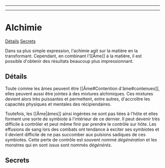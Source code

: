 
---
---

# Alchimie
<span class="nav">[Détails](#Détails) [Secrets](#Secrets)</span>

Dans sa plus simple expression, l'achimie agit sur la matière en la transformant. Cependant, en combinant l'[[Âme]] à la matière, il est possible d'obtenir des résultats beaucoup plus impressionnant.

## Détails
Toute comme les âmes peuvent être [[Âme#Contention d'âme#contenues]], elles peuvent aussi être jointes à des mixtures alchimiques. Ces mixtures devient alors très puissantes et permettent, entre autres, d'accroître les capacités physiques et mentales des récipiendaires.

Toutefois, les [[Âme|âmes]] ainsi ingérées ne sont pas liées à l'hôte et elles forment une sorte de symbiote à l'intérieur de ce dernier. Il peut devenir très difficile à contrôler et peut même finir par prendre le contrôle sur hôte. Les effusions de sang lors des combats ont tendance à exciter ses symbiotes et il devient difficile de ne pas succomber aux pulsions sadiques de ces symbiotes. Cette perte de contrôle est souvent nommé *dégénération* et les monstres qui en sont issus sont nommés *dégénérés*.

## Secrets